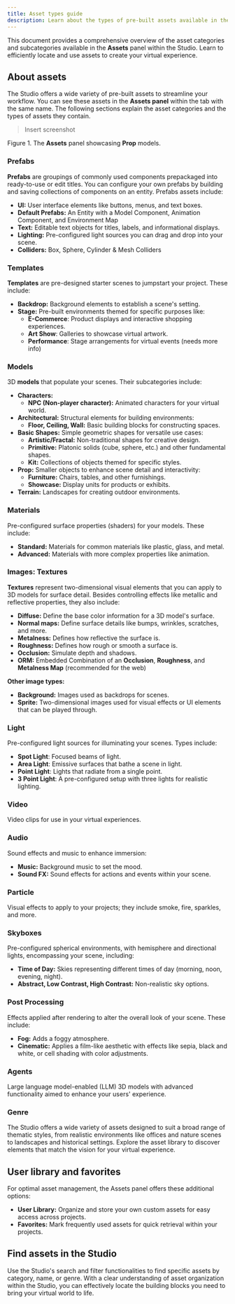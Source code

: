 ```yaml
---
title: Asset types guide
description: Learn about the types of pre-built assets available in the iR Engine.
---
```


This document provides a comprehensive overview of the asset categories and subcategories available in the **Assets** panel within the Studio. Learn to efficiently locate and use assets to create your virtual experience.

## About assets

The Studio offers a wide variety of pre-built assets to streamline your workflow. You can see these assets in the **Assets panel** within the tab with the same name. The following sections explain the asset categories and the types of assets they contain.

> Insert screenshot
> 

Figure 1. The **Assets** panel showcasing **Prop** models.

### Prefabs

**Prefabs** are groupings of commonly used components prepackaged into ready-to-use or edit titles. You can configure your own prefabs by building and saving collections of components on an entity. Prefabs assets include:

- **UI:** User interface elements like buttons, menus, and text boxes.
- **Default Prefabs:** An Entity with a Model Component, Animation Component, and Environment Map
- **Text:** Editable text objects for titles, labels, and informational displays.
- **Lighting:** Pre-configured light sources you can drag and drop into your scene.
- **Colliders:** Box, Sphere, Cylinder & Mesh Colliders

### Templates

**Templates** are pre-designed starter scenes to jumpstart your project. These include:

- **Backdrop:** Background elements to establish a scene's setting.
- **Stage:** Pre-built environments themed for specific purposes like:
  - **E-Commerce**: Product displays and interactive shopping experiences.
  - **Art Show**: Galleries to showcase virtual artwork.
  - **Performance**: Stage arrangements for virtual events (needs more info)

### Models

3D **models** that populate your scenes. Their subcategories include:

- **Characters:**
  - **NPC (Non-player character):** Animated characters for your virtual world.
- **Architectural:** Structural elements for building environments:
  - **Floor, Ceiling, Wall:** Basic building blocks for constructing spaces.
- **Basic Shapes:** Simple geometric shapes for versatile use cases:
  - **Artistic/Fractal:** Non-traditional shapes for creative design.
  - **Primitive:** Platonic solids (cube, sphere, etc.) and other fundamental shapes.
  - **Kit:** Collections of objects themed for specific styles.
- **Prop:** Smaller objects to enhance scene detail and interactivity:
  - **Furniture:** Chairs, tables, and other furnishings.
  - **Showcase:** Display units for products or exhibits.
- **Terrain:** Landscapes for creating outdoor environments.

### Materials

Pre-configured surface properties (shaders) for your models. These include:

- **Standard:** Materials for common materials like plastic, glass, and metal.
- **Advanced:** Materials with more complex properties like animation.

### Images: Textures

**Textures** represent two-dimensional visual elements that you can apply to 3D models for surface detail. Besides controlling effects like metallic and reflective properties, they also include:

- **Diffuse:** Define the base color information for a 3D model's surface.
- **Normal maps:** Define surface details like bumps, wrinkles, scratches, and more.
- **Metalness:** Defines how reflective the surface is.
- **Roughness:** Defines how rough or smooth a surface is.
- **Occlusion:** Simulate depth and shadows.
- **ORM:** Embedded Combination of an **Occlusion**, **Roughness**, and **Metalness Map** (recommended for the web)

**Other image types:**

- **Background:** Images used as backdrops for scenes.
- **Sprite:** Two-dimensional images used for visual effects or UI elements that can be played through.

### Light

Pre-configured light sources for illuminating your scenes. Types include:

- **Spot Light**: Focused beams of light.
- **Area Light**: Emissive surfaces that bathe a scene in light.
- **Point Light**: Lights that radiate from a single point.
- **3 Point Light**: A pre-configured setup with three lights for realistic lighting.

### Video

Video clips for use in your virtual experiences.

### Audio

Sound effects and music to enhance immersion:

- **Music:** Background music to set the mood.
- **Sound FX:** Sound effects for actions and events within your scene.

### Particle

Visual effects to apply to your projects; they include smoke, fire, sparkles, and more.

### Skyboxes

Pre-configured spherical environments, with hemisphere and directional lights, encompassing your scene, including:

- **Time of Day:** Skies representing different times of day (morning, noon, evening, night).
- **Abstract, Low Contrast, High Contrast:** Non-realistic sky options.

### Post Processing

Effects applied after rendering to alter the overall look of your scene. These include:

- **Fog:** Adds a foggy atmosphere.
- **Cinematic:** Applies a film-like aesthetic with effects like sepia, black and white, or cell shading with color adjustments.

### Agents

Large language model-enabled (LLM) 3D models with advanced functionality aimed to enhance your users' experience.

### Genre

The Studio offers a wide variety of assets designed to suit a broad range of thematic styles, from realistic environments like offices and nature scenes to landscapes and historical settings. Explore the asset library to discover elements that match the vision for your virtual experience.

## User library and favorites

For optimal asset management, the Assets panel offers these additional options:

- **User Library:** Organize and store your own custom assets for easy access across projects.
- **Favorites:** Mark frequently used assets for quick retrieval within your projects.

## Find assets in the Studio

Use the Studio's search and filter functionalities to find specific assets by category, name, or genre. With a clear understanding of asset organization within the Studio, you can effectively locate the building blocks you need to bring your virtual world to life.

